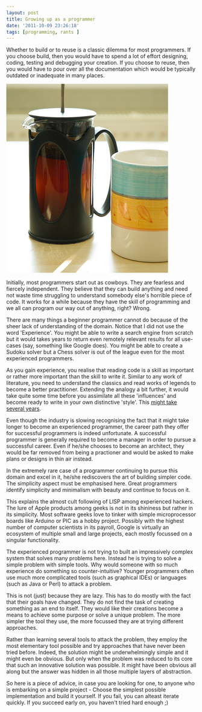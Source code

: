 ```yaml
---
layout: post
title: Growing up as a programmer
date: '2011-10-09 23:26:18'
tags: [programming, rants ]
---
```


Whether to build or to reuse is a classic dilemma for most programmers. If you choose build, then you would have to spend a lot of effort designing, coding, testing and debugging your creation. If you choose to reuse, then you would have to pour over all the documentation which would be typically outdated or inadequate in many places.

<img src="/blog/img/coffee-press.jpg" width="429" height="500" alt="Coffee Cup" title="Coffee Cup (photo by www.flickr.com/photos/indivisualist)" class="alignright"/>

Initially, most programmers start out as cowboys. They are fearless and fiercely independent. They believe that they can build anything and need not waste time struggling to understand somebody else's horrible piece of code. It works for a while because they have the skill of programming and we all can program our way out of anything, right? Wrong.

There are many things a beginner programmer cannot do because of the sheer lack of understanding of the domain. Notice that I did not use the word 'Experience'. You might be able to write a search engine from scratch but it would takes years to return even remotely relevant results for all use-cases (say, something like Google does). You might be able to create a Sudoku solver but a Chess solver is out of the league even for the most experienced programmers.

As you gain experience, you realise that reading code is a skill as important or rather more important than the skill to write it. Similar to any work of literature, you need to understand the classics and read works of legends to become a better practitioner. Extending the analogy a bit further, it would take quite some time before you assimilate all these 'influences' and become ready to write in your own distinctive 'style'. This [might take several years](http://norvig.com/21-days.html).

Even though the industry is slowing recognising the fact that it might take longer to become an experienced programmer, the career path they offer for successful programmers is indeed unfortunate. A successful programmer is generally required to become a manager in order to pursue a successful career. Even if he/she chooses to become an architect, they would be far removed from being a practioner and would be asked to make plans or designs in thin air instead.

In the extremely rare case of a programmer continuing to pursue this domain and excel in it, he/she rediscovers the art of building simpler code. The simplicity aspect must be emphasised here. Great programmers identify simplicity and minimalism with beauty and continue to focus on it.

This explains the almost cult following of LISP among experienced hackers. The lure of Apple products among geeks is not in its shininess but rather in its simplicity. Most software geeks love to tinker with simple microprocessor boards like Arduino or PIC as a hobby project. Possibly with the highest number of computer scientists in its payroll, Google is virtually an ecosystem of multiple small and large projects, each mostly focussed on a singular functionality.

The experienced programmer is not trying to built an impressively complex system that solves many problems here. Instead he is trying to solve a simple problem with simple tools. Why would someone with so much experience do something so counter-intuitive? Younger programmers often use much more complicated tools (such as graphical IDEs) or languages (such as Java or Perl) to attack a problem.

This is not (just) because they are lazy. This has to do mostly with the fact that their goals have changed. They do not find the task of creating something as an end to itself. They would like their creations become a means to achieve some purpose or solve a unique problem. The more simpler the tool they use, the more focussed they are at trying different approaches.

Rather than learning several tools to attack the problem, they employ the most elementary tool possible and try approaches that have never been tried before. Indeed, the solution might be underwhelmingly simple and it might even be obvious. But only when the problem was reduced to its core that such an innovative solution was possible. It might have been obvious all along but the answer was hidden in all those multiple layers of abstraction.

So here is a piece of advice, in case you are looking for one, to anyone who is embarking on a simple project - Choose the simplest possible implementation and build it yourself. If you fail, you can alteast iterate quickly. If you succeed early on, you haven't tried hard enough ;)
